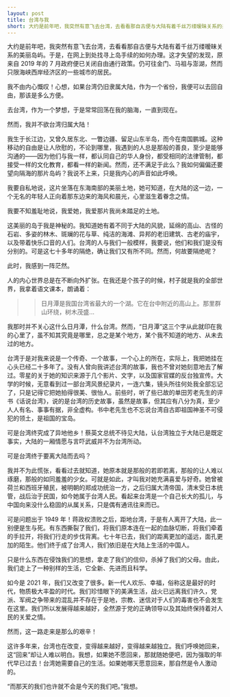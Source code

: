 ```yaml
---
layout: post
title: 台湾与我
short: 大约是前年吧，我突然有意飞去台湾，去看看那自古便与大陆有着千丝万缕暧昧关系的美丽岛屿
---
```


大约是前年吧，我突然有意飞去台湾，去看看那自古便与大陆有着千丝万缕暧昧关系的美丽岛屿。于是，在网上到处找寻上岛手续的如何办理。这才失望的发现，原来自 2019 年的 7 月政府便已关闭自由通行政策。仍可往金门、马祖与澎湖，然而只限海峡西岸经济区的一些城市的居民。

我不由内心慨叹！心想，如果台湾仍旧隶属大陆，作为一个省份，我便可以去回自由，那该是多么方便。

去台湾，作为一个梦想，于是常常回荡在我的脑海，一直到现在。

然而，我并不欲台湾归属大陆！

我生于长江边，又曾久居东北、一瞥边疆、留足山东半岛，而今在南国鹏城。这种移动的自由是让人欣慰的，不论到哪里，我遇到的人总是那般的善良，至少是能够沟通的——因为他们与我一样，都认同自己的华人身份，都受相同的法律管制，都接受一样的文化教育，都看一样的新闻。然而，还不满足于此么？我如何偏偏还要望向隔海的那片岛屿？我说不上来，只是我内心的声音如此呼唤。

我要自私地说，这片坐落在东海南部的美丽土地，她可知道，在大陆的这一边，一个无名的年轻人正向着那东边来的海风和晨光，心里滋生着眷念之情。

我要不知羞耻地说，我爱她，我爱那片我尚未踏足的土地。

这美丽的岛于我是神秘的。我知道她有着不同于大陆的风貌，延绵的高山、古怪的石岩、多姿的林木、斑斓的花与草、纯洁的海滩、异邦的老旧建筑、古老的庙宇，以及带着快乐口音的人们。台湾的人与我们一般模样，我要说，他们和我们是没有分别的。可是这七十多年的隔绝，确让我们又有所不同。然而，何故要隔绝呢？

此时，我感到一阵茫然。

人的内心世界总是在不断向外扩张。在我还是个孩子的时候，村子就是我的全部世界，我拿着语文课本，朗诵着：

>> 日月潭是我国台湾省最大的一个湖。它在台中附近的高山上。那里群山环绕，树木茂盛...

我那时并不关心这什么日月潭，什么台湾。然而，“日月潭”这三个字从此就印在我的心里了，虽不知其究竟是哪里，总之是某个地方，某个我不知道的地方、从未去过的地方。

台湾于是对我来说是一个传奇、一个故事，一个心上的所在，实际上，我把她挂在心头已经二十多年了。没有人曾向我讲述台湾的故事，我也不曾对她刻意地去了解过。零星的关于她的知识来源于几个影片、文字，以及国家官媒的反台独宣传。大学的时候，无意看到过一部台湾风景纪录片，一连六集，镜头所往何处我全部忘记了，只是记得它把她拍得很美、很怡人。前些时，听了些已故的单田芳老先生的评书《话说台湾》，说的是台湾的历史故事，虽然是故事，但其应有八分为真，至少人人有名、事事有据，非全虚构。书中老先生也不忘说台湾自古即祖国神圣不可侵犯的领土，是祖国的宝岛。

可是台湾终究成了异地他乡！蔡英文总统不待见大陆，认台湾独立于大陆已是既定事实，大陆的一厢情愿与言吓武威并不为台湾所动。

可是台湾终于要离大陆而去吗？

我并不为此慌张，看看过去就知道，她原本就是那般的若即若离，那般的让人难以琢磨，那般的如同羞羞的少女。可就是如此，才叫我对她充满喜爱与好奇。她曾被荷兰和西班牙殖民，被明朝的郑成功统治一方，之后归属大清帝国，清末受日本统管，战后治于民国，如今她属于台湾人民。看起来台湾是一个自己长大的孤儿，与中国向来没什么稳固的从属关系，只是偶有通讯往来而已。

可是问题出于 1949 年！蒋政权溃败之后，距地台湾，于是有人离开了大陆，此一别便是生与死。有东西撕裂了我们，将我们原本连在一起的血脉切断，将我们牵着的手拉开，将我们行走的步伐背离。七十年已去，我们的距离更加的遥远，面孔更加的陌生。他们终于成了台湾人，我们依旧是在大陆上生活的中国人。

只是什么东西在侵蚀我们的思想，拿走了我们的信仰，杀掉了我们的父母。由此，我们走上了一种别样的生活，它全新、先进而且科学。

如今是 2021 年，我们又改变了很多。新一代人欢乐、幸福，俗称这是最好的时代，物质极大丰盈的时代。我们珍惜眼下的美满生活，战火已远离我们许久，党派、军阀之争带来的混乱并不存在于是地，宗教、迷信对于人们的毒害也不会发生在这里。我们所以发展得越来越好，全然源于党的正确领导以及其始终保持着对人民的关爱之情。

然而，这一路走来是那么的艰辛！

这许多年来，台湾也在改变，变得越来越好，变得越来越独立。我们呼唤她回来，这“回来”却让人难以明白。我想，如果她不愿回来，那就随她便吧，因为强取的年代早已过去！台湾她需要自己的生活。如果她哪天愿意回来，那自然是令人激动的。

“而那天的我们也许就不会是今天的我们吧。”我想。
